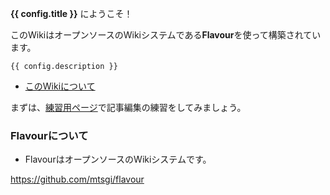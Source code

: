 **{{ config.title }}** にようこそ！

このWikiはオープンソースのWikiシステムである**Flavour**を使って構築されています。

```
{{ config.description }}
```

- [このWikiについて](./about)

まずは、[練習用ページ](./practice)で記事編集の練習をしてみましょう。

### Flavourについて

- FlavourはオープンソースのWikiシステムです。

https://github.com/mtsgi/flavour
